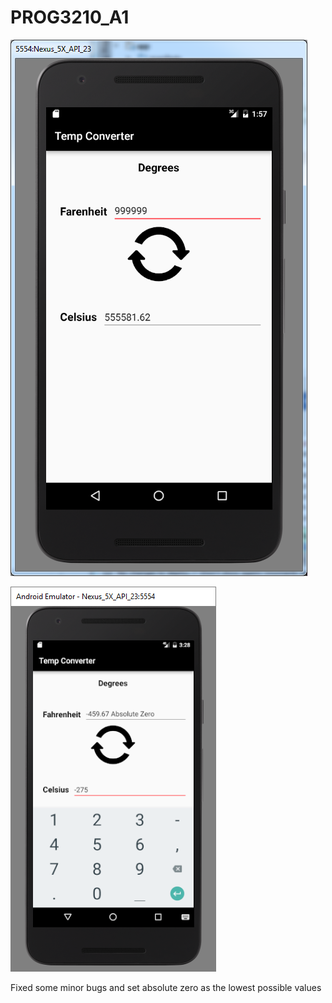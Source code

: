 # PROG3210_A1

![screencap](/screenscaps/screencap.png)

![Absolute Zero](/screenscaps/absolute_zero.png)

Fixed some minor bugs and set absolute zero as the lowest possible values
